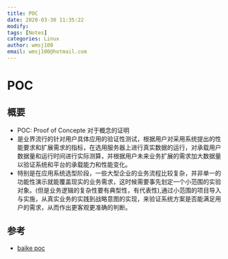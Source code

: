 ```yaml
---
title: POC
date: 2020-03-30 11:35:22
modify: 
tags: [Notes]
categories: Linux
author: wmsj100
email: wmsj100@hotmail.com
---
```


# POC

## 概要

- POC: Proof of Concepte 对于概念的证明
- 是业界流行的针对用户具体应用的验证性测试，根据用户对采用系统提出的性能要求和扩展需求的指标，在选用服务器上进行真实数据的运行，对承载用户数据量和运行时间进行实际测算，并根据用户未来业务扩展的需求加大数据量以验证系统和平台的承载能力和性能变化。
- 特别是在应用系统选型阶段，一些大型企业的业务流程比较复杂，并非单一的功能性演示就能覆盖现实的业务需求，这时候需要事先划定一个小范围的实验对象。(但是业务逻辑的复杂性要有典型性，有代表性),通过小范围的项目导入与实施，从真实业务的实践到战略意图的实现，来验证系统方案是否能满足用户的需求，从而作出更客观更准确的判断。

## 参考

- [baike poc](https://baike.baidu.com/item/POC%E6%B5%8B%E8%AF%95/1048802?fr=aladdin)
